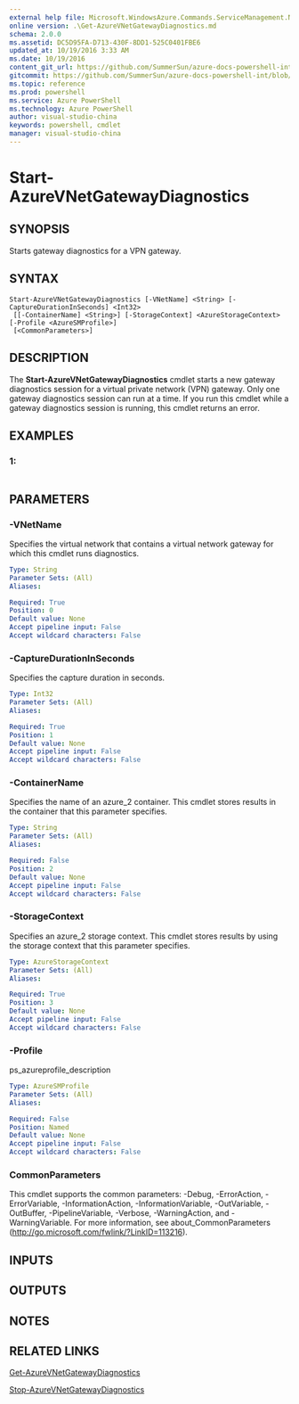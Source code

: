 ```yaml
---
external help file: Microsoft.WindowsAzure.Commands.ServiceManagement.Network.dll-Help.xml
online version: .\Get-AzureVNetGatewayDiagnostics.md
schema: 2.0.0
ms.assetid: DC5D95FA-D713-430F-8DD1-525C0401FBE6
updated_at: 10/19/2016 3:33 AM
ms.date: 10/19/2016
content_git_url: https://github.com/SummerSun/azure-docs-powershell-int/blob/master/azureps-cmdlets-docs/ServiceManagement/Azure.Networking/v1.6.1/Start-AzureVNetGatewayDiagnostics.md
gitcommit: https://github.com/SummerSun/azure-docs-powershell-int/blob/c0d1e448da01261236e9ece01ca5c2a98effbf31/azureps-cmdlets-docs/ServiceManagement/Azure.Networking/v1.6.1/Start-AzureVNetGatewayDiagnostics.md
ms.topic: reference
ms.prod: powershell
ms.service: Azure PowerShell
ms.technology: Azure PowerShell
author: visual-studio-china
keywords: powershell, cmdlet
manager: visual-studio-china
---
```


# Start-AzureVNetGatewayDiagnostics

## SYNOPSIS
Starts gateway diagnostics for a VPN gateway.

## SYNTAX

```
Start-AzureVNetGatewayDiagnostics [-VNetName] <String> [-CaptureDurationInSeconds] <Int32>
 [[-ContainerName] <String>] [-StorageContext] <AzureStorageContext> [-Profile <AzureSMProfile>]
 [<CommonParameters>]
```

## DESCRIPTION
The **Start-AzureVNetGatewayDiagnostics** cmdlet starts a new gateway diagnostics session for a virtual private network (VPN) gateway.
Only one gateway diagnostics session can run at a time.
If you run this cmdlet while a gateway diagnostics session is running, this cmdlet returns an error.

## EXAMPLES

### 1:
```

```

## PARAMETERS

### -VNetName
Specifies the virtual network that contains a virtual network gateway for which this cmdlet runs diagnostics.

```yaml
Type: String
Parameter Sets: (All)
Aliases: 

Required: True
Position: 0
Default value: None
Accept pipeline input: False
Accept wildcard characters: False
```

### -CaptureDurationInSeconds
Specifies the capture duration in seconds.

```yaml
Type: Int32
Parameter Sets: (All)
Aliases: 

Required: True
Position: 1
Default value: None
Accept pipeline input: False
Accept wildcard characters: False
```

### -ContainerName
Specifies the name of an azure_2 container.
This cmdlet stores results in the container that this parameter specifies.

```yaml
Type: String
Parameter Sets: (All)
Aliases: 

Required: False
Position: 2
Default value: None
Accept pipeline input: False
Accept wildcard characters: False
```

### -StorageContext
Specifies an azure_2 storage context.
This cmdlet stores results by using the storage context that this parameter specifies.

```yaml
Type: AzureStorageContext
Parameter Sets: (All)
Aliases: 

Required: True
Position: 3
Default value: None
Accept pipeline input: False
Accept wildcard characters: False
```

### -Profile
ps_azureprofile_description

```yaml
Type: AzureSMProfile
Parameter Sets: (All)
Aliases: 

Required: False
Position: Named
Default value: None
Accept pipeline input: False
Accept wildcard characters: False
```

### CommonParameters
This cmdlet supports the common parameters: -Debug, -ErrorAction, -ErrorVariable, -InformationAction, -InformationVariable, -OutVariable, -OutBuffer, -PipelineVariable, -Verbose, -WarningAction, and -WarningVariable. For more information, see about_CommonParameters (http://go.microsoft.com/fwlink/?LinkID=113216).

## INPUTS

## OUTPUTS

## NOTES

## RELATED LINKS

[Get-AzureVNetGatewayDiagnostics](.\Get-AzureVNetGatewayDiagnostics.md)

[Stop-AzureVNetGatewayDiagnostics](.\Stop-AzureVNetGatewayDiagnostics.md)


